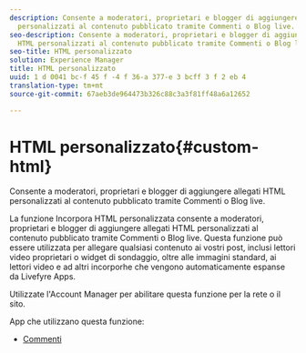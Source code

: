 ```yaml
---
description: Consente a moderatori, proprietari e blogger di aggiungere allegati HTML
  personalizzati al contenuto pubblicato tramite Commenti o Blog live.
seo-description: Consente a moderatori, proprietari e blogger di aggiungere allegati
  HTML personalizzati al contenuto pubblicato tramite Commenti o Blog live.
seo-title: HTML personalizzato
solution: Experience Manager
title: HTML personalizzato
uuid: 1 d 0041 bc-f 45 f -4 f 36-a 377-e 3 bcff 3 f 2 eb 4
translation-type: tm+mt
source-git-commit: 67aeb3de964473b326c88c3a3f81ff48a6a12652

---
```



# HTML personalizzato{#custom-html}

Consente a moderatori, proprietari e blogger di aggiungere allegati HTML personalizzati al contenuto pubblicato tramite Commenti o Blog live.

La funzione Incorpora HTML personalizzata consente a moderatori, proprietari e blogger di aggiungere allegati HTML personalizzati al contenuto pubblicato tramite Commenti o Blog live. Questa funzione può essere utilizzata per allegare qualsiasi contenuto ai vostri post, inclusi lettori video proprietari o widget di sondaggio, oltre alle immagini standard, ai lettori video e ad altri incorporhe che vengono automaticamente espanse da Livefyre Apps.

Utilizzate l'Account Manager per abilitare questa funzione per la rete o il sito.

App che utilizzano questa funzione:

* [Commenti](/help/using/c-about-apps/c-comments/c-comments.md)

